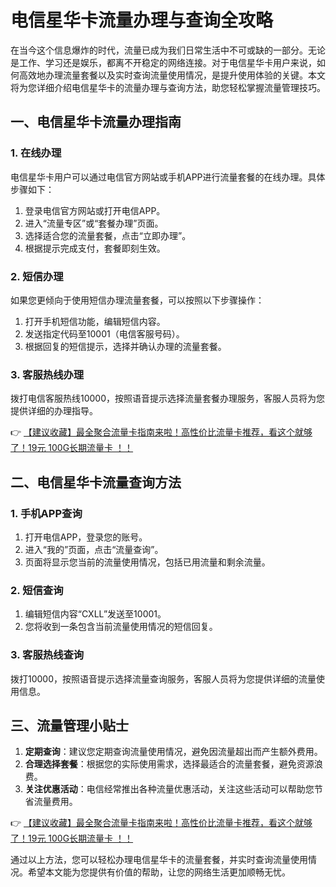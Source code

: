 # 电信星华卡流量办理与查询全攻略

在当今这个信息爆炸的时代，流量已成为我们日常生活中不可或缺的一部分。无论是工作、学习还是娱乐，都离不开稳定的网络连接。对于电信星华卡用户来说，如何高效地办理流量套餐以及实时查询流量使用情况，是提升使用体验的关键。本文将为您详细介绍电信星华卡的流量办理与查询方法，助您轻松掌握流量管理技巧。

## 一、电信星华卡流量办理指南

### 1. 在线办理
电信星华卡用户可以通过电信官方网站或手机APP进行流量套餐的在线办理。具体步骤如下：
1. 登录电信官方网站或打开电信APP。
2. 进入“流量专区”或“套餐办理”页面。
3. 选择适合您的流量套餐，点击“立即办理”。
4. 根据提示完成支付，套餐即刻生效。

### 2. 短信办理
如果您更倾向于使用短信办理流量套餐，可以按照以下步骤操作：
1. 打开手机短信功能，编辑短信内容。
2. 发送指定代码至10001（电信客服号码）。
3. 根据回复的短信提示，选择并确认办理的流量套餐。

### 3. 客服热线办理
拨打电信客服热线10000，按照语音提示选择流量套餐办理服务，客服人员将为您提供详细的办理指导。

👉 [【建议收藏】最全聚合流量卡指南来啦！高性价比流量卡推荐，看这个就够了！19元 100G长期流量卡 ！！](https://bit.ly/Liuliangka)

## 二、电信星华卡流量查询方法

### 1. 手机APP查询
1. 打开电信APP，登录您的账号。
2. 进入“我的”页面，点击“流量查询”。
3. 页面将显示您当前的流量使用情况，包括已用流量和剩余流量。

### 2. 短信查询
1. 编辑短信内容“CXLL”发送至10001。
2. 您将收到一条包含当前流量使用情况的短信回复。

### 3. 客服热线查询
拨打10000，按照语音提示选择流量查询服务，客服人员将为您提供详细的流量使用信息。

## 三、流量管理小贴士

1. **定期查询**：建议您定期查询流量使用情况，避免因流量超出而产生额外费用。
2. **合理选择套餐**：根据您的实际使用需求，选择最适合的流量套餐，避免资源浪费。
3. **关注优惠活动**：电信经常推出各种流量优惠活动，关注这些活动可以帮助您节省流量费用。

👉 [【建议收藏】最全聚合流量卡指南来啦！高性价比流量卡推荐，看这个就够了！19元 100G长期流量卡 ！！](https://bit.ly/Liuliangka)

通过以上方法，您可以轻松办理电信星华卡的流量套餐，并实时查询流量使用情况。希望本文能为您提供有价值的帮助，让您的网络生活更加顺畅无忧。